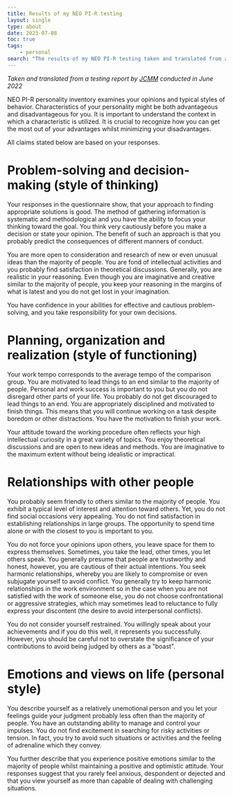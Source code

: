```yaml
---
title: Results of my NEO PI-R testing
layout: single
type: about
date: 2023-07-08
toc: true
tags:
    - personal
search: "The results of my NEO PI-R testing taken and translated from a testing report by JCMM conducted in June 2022."
---
```

*Taken and translated from a testing report by [JCMM](https://www.jcmm.cz/) conducted in June 2022*

NEO PI-R personality inventory examines your opinions and typical styles of behavior. Characteristics of your personality might be both advantageous and disadvantageous for you. It is important to understand the context in which a characteristic is utilized. It is crucial to recognize how you can get the most out of your advantages whilst minimizing your disadvantages. 

All claims stated below are based on your responses.

# Problem-solving and decision-making (style of thinking)

Your responses in the questionnaire show, that your approach to finding appropriate solutions is good. The method of gathering information is systematic and methodological and you have the ability to focus your thinking toward the goal. You think very cautiously before you make a decision or state your opinion. The benefit of such an approach is that you probably predict the consequences of different manners of conduct. 

You are more open to consideration and research of new or even unusual ideas than the majority of people. You are fond of intellectual activities and you probably find satisfaction in theoretical discussions. Generally, you are realistic in your reasoning. Even though you are imaginative and creative similar to the majority of people, you keep your reasoning in the margins of what is latest and you do not get lost in your imagination. 

You have confidence in your abilities for effective and cautious problem-solving, and you take responsibility for your own decisions.

# Planning, organization and realization (style of functioning)

Your work tempo corresponds to the average tempo of the comparison group. You are motivated to lead things to an end similar to the majority of people. Personal and work success is important to you but you do not disregard other parts of your life. You probably do not get discouraged to lead things to an end. You are appropriately disciplined and motivated to finish things. This means that you will continue working on a task despite boredom or other distractions. You have the motivation to finish your work. 

Your attitude toward the working procedure often reflects your high intellectual curiosity in a great variety of topics. You enjoy theoretical discussions and are open to new ideas and methods. You are imaginative to the maximum extent without being idealistic or impractical.

# Relationships with other people

You probably seem friendly to others similar to the majority of people. You exhibit a typical level of interest and attention toward others. Yet, you do not find social occasions very appealing. You do not find satisfaction in establishing relationships in large groups. The opportunity to spend time alone or with the closest to you is important to you. 

You do not force your opinions upon others, you leave space for them to express themselves. Sometimes, you take the lead, other times, you let others speak. You generally presume that people are trustworthy and honest, however, you are cautious of their actual intentions. You seek harmonic relationships, whereby you are likely to compromise or even subjugate yourself to avoid conflict. You generally try to keep harmonic relationships in the work environment so in the case when you are not satisfied with the work of someone else, you do not choose confrontational or aggressive strategies, which may sometimes lead to reluctance to fully express your discontent (the desire to avoid interpersonal conflicts). 

You do not consider yourself restrained. You willingly speak about your achievements and if you do this well, it represents you successfully. However, you should be careful not to overstate the significance of your contributions to avoid being judged by others as a "boast".

# Emotions and views on life (personal style)

You describe yourself as a relatively unemotional person and you let your feelings guide your judgment probably less often than the majority of people. You have an outstanding ability to manage and control your impulses. You do not find excitement in searching for risky activities or tension. In fact, you try to avoid such situations or activities and the feeling of adrenaline which they convey. 

You further describe that you experience positive emotions similar to the majority of people whilst maintaining a positive and optimistic attitude. Your responses suggest that you rarely feel anxious, despondent or dejected and that you view yourself as more than capable of dealing with challenging situations.